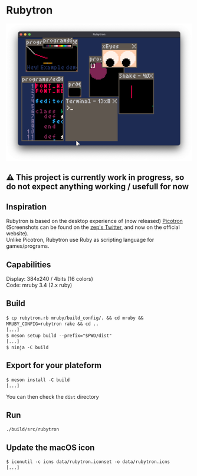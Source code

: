 # Rubytron

![Rubytron Desktop](media/interface.png)

## :warning: This project is currently work in progress, so do not expect anything working / usefull for now

## Inspiration

Rubytron is based on the desktop experience of (now released) [Picotron](https://www.lexaloffle.com/picotron.php) (Screenshots can be found on the [zep's Twitter](https://twitter.com/lexaloffle), and now on the official website).  
Unlike Picotron, Rubytron use Ruby as scripting language for games/programs.

## Capabilities

Display: 384x240 / 4bits (16 colors)  
Code: mruby 3.4 (2.x ruby)

## Build

```console
$ cp rubytron.rb mruby/build_config/. && cd mruby && MRUBY_CONFIG=rubytron rake && cd ..
[...]
$ meson setup build --prefix="$PWD/dist"
[...]
$ ninja -C build
```

## Export for your plateform

```console
$ meson install -C build
[...]
```

You can then check the `dist` directory

## Run

```console
./build/src/rubytron
```

## Update the macOS icon

```console
$ iconutil -c icns data/rubytron.iconset -o data/rubytron.icns
[...]
```
